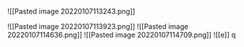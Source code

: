 ![[Pasted image 20220107113243.png]]

![[Pasted image 20220107113923.png]]
![[Pasted image 20220107114636.png]]
![[Pasted image 20220107114709.png]]
![[e]]
q